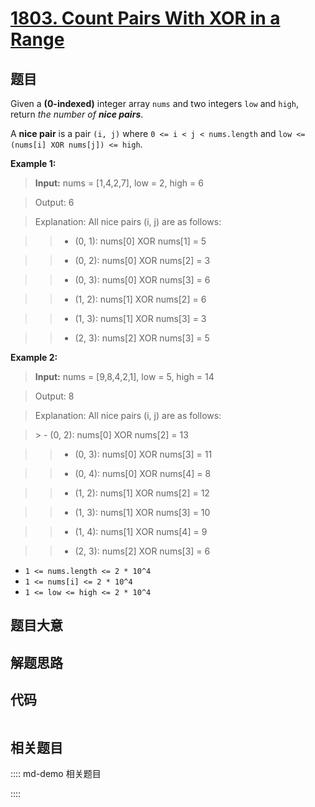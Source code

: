 # [1803. Count Pairs With XOR in a Range](https://leetcode.com/problems/count-pairs-with-xor-in-a-range/)

## 题目

Given a **(0-indexed)** integer array `nums` and two integers `low` and
`high`, return _the number of **nice pairs**_.

A **nice pair** is a pair `(i, j)` where `0 <= i < j < nums.length` and `low
<= (nums[i] XOR nums[j]) <= high`.

**Example 1:**

>

> **Input:** nums = [1,4,2,7], low = 2, high = 6

> Output: 6

> Explanation: All nice pairs (i, j) are as follows:

> > - (0, 1): nums[0] XOR nums[1] = 5

> > - (0, 2): nums[0] XOR nums[2] = 3

> > - (0, 3): nums[0] XOR nums[3] = 6

> > - (1, 2): nums[1] XOR nums[2] = 6

> > - (1, 3): nums[1] XOR nums[3] = 3

> > - (2, 3): nums[2] XOR nums[3] = 5

**Example 2:**

>

> **Input:** nums = [9,8,4,2,1], low = 5, high = 14

> Output: 8

> Explanation: All nice pairs (i, j) are as follows:

> ​​​​​> - (0, 2): nums[0] XOR nums[2] = 13

> > - (0, 3): nums[0] XOR nums[3] = 11

> > - (0, 4): nums[0] XOR nums[4] = 8

> > - (1, 2): nums[1] XOR nums[2] = 12

> > - (1, 3): nums[1] XOR nums[3] = 10

> > - (1, 4): nums[1] XOR nums[4] = 9

> > - (2, 3): nums[2] XOR nums[3] = 6

>

- `1 <= nums.length <= 2 * 10^4`
- `1 <= nums[i] <= 2 * 10^4`
- `1 <= low <= high <= 2 * 10^4`

## 题目大意

## 解题思路

## 代码

```javascript

```

## 相关题目

:::: md-demo 相关题目

::::
